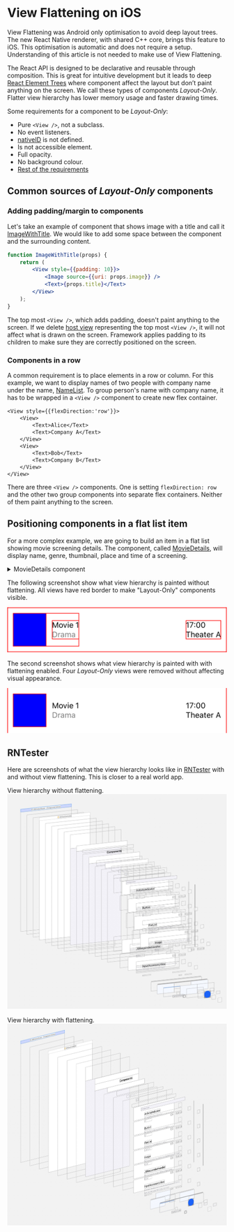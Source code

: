 # View Flattening on iOS

View Flattening was Android only optimisation to avoid deep layout trees.
The new React Native renderer, with shared C++ core, brings this feature to iOS.
This optimisation is automatic and does not require a setup.
Understanding of this article is not needed to make use of View Flattening.

The React API is designed to be declarative and reusable through composition. This is great for 
intuitive development but it leads to deep [React Element Trees](https://reactnative.dev/architecture/glossary#react-element-tree-and-react-element) 
where component affect the layout but don’t paint anything on the screen. 
We call these types of components *Layout-Only*. Flatter view hierarchy has lower memory usage and faster drawing times.

Some requirements for a component to be *Layout-Only*:
- Pure `<View />`, not a subclass.
- No event listeners.
- [nativeID](https://reactnative.dev/docs/view#nativeid) is not defined.
- Is not accessible element.
- Full opacity.
- No background colour.
- [Rest of the requirements](https://github.com/facebook/react-native/blob/main/ReactCommon/react/renderer/components/view/ViewShadowNode.cpp#L45-L67)

## Common sources of *Layout-Only* components

### Adding padding/margin to components

Let's take an example of component that shows image with a title and call it [ImageWithTitle](./AwesomeApp/ImageWithTitle.tsx). 
We would like to add some space between the component and the surrounding content.

```jsx
function ImageWithTitle(props) {
    return (
        <View style={{padding: 10}}>
            <Image source={{uri: props.image}} />
            <Text>{props.title}</Text>
        </View>
    );
}
```

The top most `<View />`, which adds padding, doesn't paint anything to the screen. If we delete [host view](https://reactnative.dev/architecture/glossary#host-view-tree-and-host-view) representing the top most `<View />`, it will not affect what is drawn on the screen. Framework applies padding to its children to make sure they are correctly positioned on the screen.

### Components in a row
A common requirement is to place elements in a row or column. 
For this example, we want to display names of two people with company name under the name, [NameList](./AwesomeApp/NameList.tsx).
To group person's name with company name, it has to be wrapped in a `<View />` component to create new flex container.

```JSX
<View style={{flexDirection:'row'}}>
    <View>
        <Text>Alice</Text>
        <Text>Company A</Text>
    </View>
    <View>
        <Text>Bob</Text>
        <Text>Company B</Text>
    </View>
</View>
```

There are three `<View />` components. One is setting `flexDirection: row` and the other two group components into separate flex containers. 
Neither of them paint anything to the screen. 

## Positioning components in a flat list item

For a more complex example, we are going to build an item in a flat list showing movie screening details. 
The component, called [MovieDetails](./AwesomeApp/MovieDetails.tsx), will display name, genre, thumbnail, place and time of a screening. 

<details>
  <summary>MovieDetails component</summary>

```jsx
import React from 'react';
import {SafeAreaView, StyleSheet, Text, View, Image} from 'react-native';

function Movie(props) {
  return (
    <View style={styles.wrapper}>
      <View style={styles.movieInfo}>
        <View style={styles.thumbnail} />
        <View style={styles.movieNameAndGenre}>
          <Text>{props.title}</Text>
          <Text style={styles.subtitle}>{props.genre}</Text>
        </View>
      </View>
      <View style={styles.eventInfo}>
        <Text>{props.time}</Text>
        <Text>{props.place}</Text>
      </View>
    </View>
  );
}

const styles = StyleSheet.create({
    wrapper: { 
        padding: 10, 
        flexDirection: 'row', 
        alignItems: 'center',
    },
    subtitle: {
        color: 'grey',
    },
    movieNameAndGenre: {
        marginLeft: 10,
    },
    thumbnail: {
        width: 60,
        height: 60,
        backgroundColor: 'blue',
    },
    eventInfo: {
        marginLeft: 'auto',
    },
    movieInfo: {
        flexDirection: 'row', 
        alignItems:'center', 
    }
});
```
</details>

The following screenshot show what view hierarchy is painted without flattening. All views have red border to
make "Layout-Only" components visible.

![Item](./images/row-baseline.png)

The second screenshot shows what view hierarchy is painted with with flattening enabled. Four *Layout-Only* views were removed without affecting visual appearance.

![Item](./images/row-with-view-flattening.png)


## RNTester

Here are screenshots of what the view hierarchy looks like in [RNTester](https://github.com/facebook/react-native/tree/main/packages/rn-tester) with and without view flattening.
This is closer to a real world app.

View hierarchy without flattening.
![View hierarchy](./images/rn-tester-baseline.jpg)

View hierarchy with flattening.
![View hierarchy with view flattening](./images/rn-tester-with-flattening.jpg)
